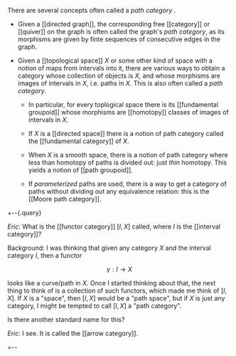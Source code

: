 
There are several concepts often called a _path category_ .

* Given a [[directed graph]], the corresponding free [[category]] or [[quiver]] on the graph is often called the graph's _path category_, as its morphisms are given by finte sequences of consecutive edges in the graph.

* Given a [[topological space]] $X$ or some other kind of space with a notion of maps from intervals into it, there are various ways to obtain a category whose collection of objects is $X$, and whose morphisms are images of intervals in $X$, i.e. paths in $X$. This is also often called a _path category_. 

  * In particular, for every toplogical space there is its [[fundamental groupoid]] whose morphisms are [[homotopy]] classes of images of intervals in $X$.

  * If $X$ is a [[directed space]] there is a notion of path category called the [[fundamental category]] of $X$.

  *  When $X$ is a smooth space, there is a notion of path category where less than homotopy of paths is divided out: just _thin_ homotopy. This yields a notion of [[path groupoid]]. 

  * If _parameterized_ paths are used, there is a way to get a category of paths without dividing out any equivalence relation: this is the [[Moore path category]].


+--{.query}

_Eric_: What is the [[functor category]] $[I,X]$ called, where $I$ is the [[interval category]]? 

Background: I was thinking that given any category $X$ and the interval category $I$, then a functor 

$$\gamma:I\to X$$

looks like a curve/path in $X$. Once I started thinking about that, the next thing to think of is a collection of such functors, which made me think of $[I,X]$. If $X$ is a "space", then $[I,X]$ would be a "path space", but if $X$ is just any category, I might be tempted to call $[I,X]$ a "path category". 

Is there another standard name for this?

_Eric_: I see. It is called the [[arrow category]].

=--